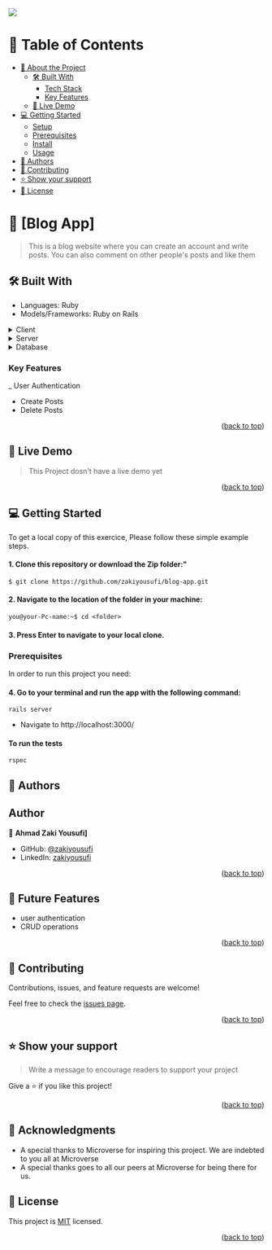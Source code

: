 ![](https://img.shields.io/badge/Microverse-blueviolet)

# 📗 Table of Contents

- [📖 About the Project](#about-project)
  - [🛠 Built With](#built-with)
    - [Tech Stack](#tech-stack)
    - [Key Features](#key-features)
  - [🚀 Live Demo](#live-demo)
- [💻 Getting Started](#getting-started)
  - [Setup](#setup)
  - [Prerequisites](#prerequisites)
  - [Install](#install)
  - [Usage](#usage)
- [👥 Authors](#authors)
- [🤝 Contributing](#contributing)
- [⭐️ Show your support](#support)
- [📝 License](#license)

# 📖 [Blog App] <a name="about-project"></a>

> This is a blog website where you can create an account and write posts. You can also comment on other people's posts and like them

## 🛠 Built With <a name="built-with"></a>
- Languages: Ruby
- Models/Frameworks: Ruby on Rails

<details>
  <summary>Client</summary>
  <ul>
    <li><a href="#">Ruby</a></li>
  </ul>
</details>

<details>
  <summary>Server</summary>
  <ul>
    <li><a href="https://expressjs.com/">Rails server</a></li>
  </ul>
</details>

<details>
<summary>Database</summary>
  <ul>
    <li><a href="https://www.postgresql.org/">PostgreSQL</a></li>
  </ul>
</details>

<!-- Features -->

### Key Features <a name="key-features">
_ User Authentication
- Create Posts
- Delete Posts

<p align="right">(<a href="#readme-top">back to top</a>)</p>

<!-- LIVE DEMO -->

## 🚀 Live Demo <a name="live-demo"></a>

> This Project dosn't have a live demo yet

<p align="right">(<a href="#readme-top">back to top</a>)</p>

<!-- GETTING STARTED -->

## 💻 Getting Started <a name="getting-started"></a>

To get a local copy of this exercice, Please follow these simple example steps.


#### 1. Clone this repository or download the Zip folder:"

```command
$ git clone https://github.com/zakiyousufi/blog-app.git
```
#### 2. Navigate to the location of the folder in your machine:
```command
you@your-Pc-name:~$ cd <folder>
```
#### 3. Press Enter to navigate to your local clone.


### Prerequisites

In order to run this project you need:

#### 4. Go to your terminal and run the app with the following command:
```command
rails server
```
- Navigate to http://localhost:3000/

#### To run the tests
```
rspec
```

## 👥 Authors <a name="authors"></a>


## Author

👤 **Ahmad Zaki Yousufi]**

- GitHub: [@zakiyousufi](https://github.com/zakiyousufi)
- LinkedIn: [zakiyousufi](https://www.linkedin.com/in/zakiyousufi)

<p align="right">(<a href="#readme-top">back to top</a>)</p>

## 🔭 Future Features

 - user authentication
 - CRUD operations

<p align="right">(<a href="#readme-top">back to top</a>)</p>

<!-- CONTRIBUTING -->

## 🤝 Contributing <a name="contributing"></a>

Contributions, issues, and feature requests are welcome!

Feel free to check the [issues page](../../issues/).

<p align="right">(<a href="#readme-top">back to top</a>)</p>

<!-- SUPPORT -->

## ⭐️ Show your support <a name="support"></a>

> Write a message to encourage readers to support your project

Give a ⭐️ if you like this project!

<p align="right">(<a href="#readme-top">back to top</a>)</p>

## 🙏 Acknowledgments

- A special thanks to Microverse for inspiring this project. We are indebted to you all at Microverse
- A special thanks goes to all our peers at Microverse for being there for us.

<!-- LICENSE -->

## 📝 License <a name="license"></a>

This project is [MIT](./MIT.md) licensed.

<p align="right">(<a href="#readme-top">back to top</a>)</p>
